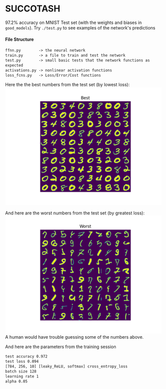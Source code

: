 # SUCCOTASH

97.2% accuracy on MNIST Test set (with the weights and biases in `good_models`).
Try `./test.py` to see examples of the network's predictions

#### File Structure
```
ffnn.py        -> the neural network
train.py       -> a file to train and test the network
test.py        -> small basic tests that the network functions as expected
activations.py -> nonlinear activation functions
loss_fcns.py   -> Loss/Error/Cost functions
```

Here the the best numbers from the test set (by lowest loss):
![Best of the best](good_models/best.png)

And here are the worst numbers from the test set (by greatest loss):
![Worst of the worst](good_models/worst.png)
A human would have trouble guessing some of the numbers above.

And here are the parameters from the training session
```
test accuracy 0.972
test loss 0.094
[784, 256, 10] [leaky_ReLU, softmax] cross_entropy_loss
batch size 128
learning rate 1
alpha 0.05
```
